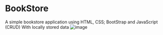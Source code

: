 # BookStore
A simple bookstore application using HTML, CSS; BootStrap and JavaScript (CRUD)
With locally stored data
![image](https://user-images.githubusercontent.com/100727442/190866674-f0271ef9-0d59-4d49-91a9-52955cca6658.png)
